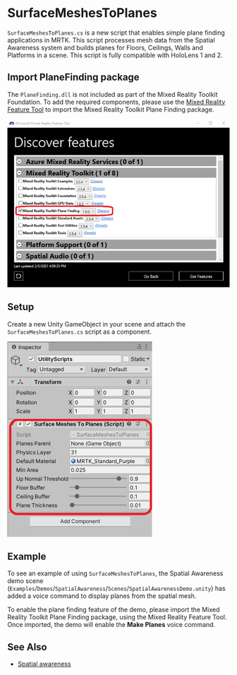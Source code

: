 # SurfaceMeshesToPlanes

`SurfaceMeshesToPlanes.cs` is a new script that enables simple plane finding applications in MRTK. This script processes mesh data from the Spatial Awareness system and builds planes for Floors, Ceilings, Walls and Platforms in a scene. This script is fully compatible with HoloLens 1 and 2.

## Import PlaneFinding package

The `PlaneFinding.dll` is not included as part of the Mixed Reality Toolkit Foundation. To add the required components, please use the [Mixed Reality Feature Tool](https://docs.microsoft.com/windows/mixed-reality/develop/unity/welcome-to-mr-feature-tool) to import the Mixed Reality Toolkit Plane Finding package.

![Importing plane finding](../Images/SpatialAwareness/ImportPlaneFinding.png)

## Setup

Create a new Unity GameObject in your scene and attach the `SurfaceMeshesToPlanes.cs` script as a component.

![SurfaceMeshesToPlanes](../Images/SpatialAwareness/SurfaceMeshesToPlanes.png)

## Example

To see an example of using `SurfaceMeshesToPlanes`, the Spatial Awareness demo scene (`Examples`/`Demos`/`SpatialAwareness`/`Scenes`/`SpatialAwarenessDemo.unity`) has added a voice command to display planes from the spatial mesh.

To enable the plane finding feature of the demo, please import the Mixed Reality Toolkit Plane Finding package, using the Mixed Reality Feature Tool. Once imported, the demo will enable the **Make Planes** voice command.

## See Also

- [Spatial awareness](SpatialAwarenessGettingStarted.md)
